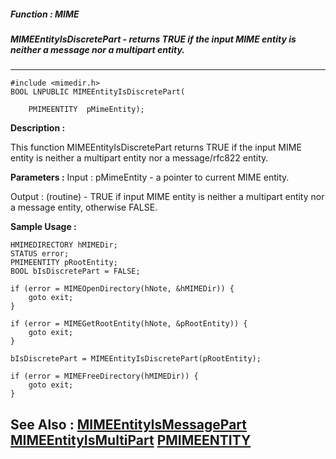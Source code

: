 ##### Function : MIME
##### MIMEEntityIsDiscretePart - returns TRUE if the input MIME entity is neither a message nor a multipart entity.

---
```
#include <mimedir.h>
BOOL LNPUBLIC MIMEEntityIsDiscretePart(

	PMIMEENTITY  pMimeEntity);
```
**Description :**

This function MIMEEntityIsDiscretePart returns TRUE if the input MIME entity is 
neither a multipart entity nor a message/rfc822 entity.

**Parameters :**
Input :
pMimeEntity  -  a pointer to current MIME entity.

Output :
(routine)  -  TRUE if input MIME entity is neither a multipart entity nor a message entity, otherwise FALSE.



**Sample Usage :**
```
HMIMEDIRECTORY hMIMEDir;
STATUS error;
PMIMEENTITY pRootEntity;
BOOL bIsDiscretePart = FALSE;

if (error = MIMEOpenDirectory(hNote, &hMIMEDir)) {
	goto exit;
}

if (error = MIMEGetRootEntity(hNote, &pRootEntity)) {
	goto exit;
}

bIsDiscretePart = MIMEEntityIsDiscretePart(pRootEntity);

if (error = MIMEFreeDirectory(hMIMEDir)) {
	goto exit;
}

```
**See Also :**
[MIMEEntityIsMessagePart](/reference/Func/MIMEEntityIsMessagePart)
[MIMEEntityIsMultiPart](/reference/Func/MIMEEntityIsMultiPart)
[PMIMEENTITY](/reference/Data/PMIMEENTITY)
---
